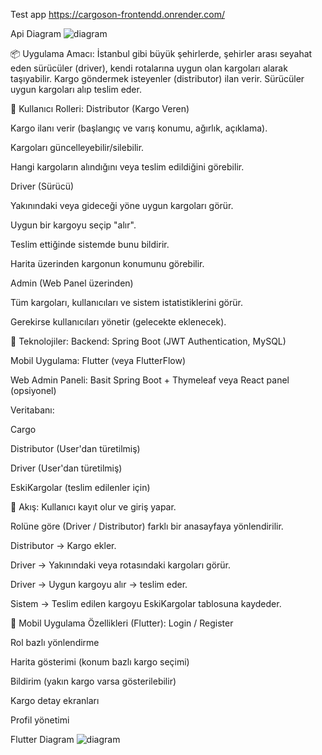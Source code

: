 Test app https://cargoson-frontendd.onrender.com/

Api Diagram
![diagram](https://github.com/user-attachments/assets/f9b78d18-e016-4438-974e-265df6b433e7)

📦 Uygulama Amacı:
İstanbul gibi büyük şehirlerde, şehirler arası seyahat eden sürücüler (driver), kendi rotalarına uygun olan kargoları alarak taşıyabilir. Kargo göndermek isteyenler (distributor) ilan verir. Sürücüler uygun kargoları alıp teslim eder.

👤 Kullanıcı Rolleri:
Distributor (Kargo Veren)

Kargo ilanı verir (başlangıç ve varış konumu, ağırlık, açıklama).

Kargoları güncelleyebilir/silebilir.

Hangi kargoların alındığını veya teslim edildiğini görebilir.

Driver (Sürücü)

Yakınındaki veya gideceği yöne uygun kargoları görür.

Uygun bir kargoyu seçip "alır".

Teslim ettiğinde sistemde bunu bildirir.

Harita üzerinden kargonun konumunu görebilir.

Admin (Web Panel üzerinden)

Tüm kargoları, kullanıcıları ve sistem istatistiklerini görür.

Gerekirse kullanıcıları yönetir (gelecekte eklenecek).

🔧 Teknolojiler:
Backend: Spring Boot (JWT Authentication, MySQL)

Mobil Uygulama: Flutter (veya FlutterFlow)

Web Admin Paneli: Basit Spring Boot + Thymeleaf veya React panel (opsiyonel)

Veritabanı:

Cargo

Distributor (User'dan türetilmiş)

Driver (User'dan türetilmiş)


EskiKargolar (teslim edilenler için)

🔁 Akış:
Kullanıcı kayıt olur ve giriş yapar.

Rolüne göre (Driver / Distributor) farklı bir anasayfaya yönlendirilir.

Distributor → Kargo ekler.

Driver → Yakınındaki veya rotasındaki kargoları görür.

Driver → Uygun kargoyu alır → teslim eder.

Sistem → Teslim edilen kargoyu EskiKargolar tablosuna kaydeder.

📱 Mobil Uygulama Özellikleri (Flutter):
Login / Register

Rol bazlı yönlendirme

Harita gösterimi (konum bazlı kargo seçimi)

Bildirim (yakın kargo varsa gösterilebilir)

Kargo detay ekranları

Profil yönetimi


Flutter Diagram
![diagram](https://github.com/user-attachments/assets/0dc2f728-896e-40c6-a305-59aa456cd65a)
